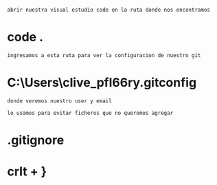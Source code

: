     abrir nuestra visual estudio code en la ruta donde nos encontramos 
#   code .

    ingresamos a esta ruta para ver la configuracion de nuestro git
#   C:\Users\clive_pfl66ry\.gitconfig
    donde veremos nuestro user y email

    lo usamos para evitar ficheros que no queremos agregar
#   .gitignore


#   crlt + }
<!-- comentamos el codigo -->